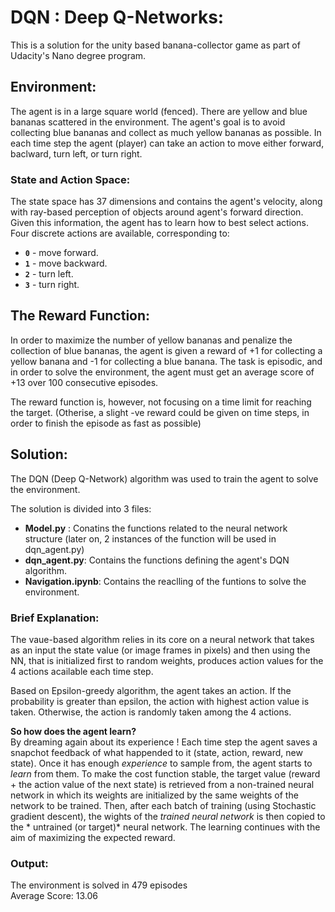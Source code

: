 # DQN : Deep Q-Networks:
This is a solution for the unity based banana-collector game as part of Udacity's Nano degree program.

## Environment:
The agent is in a large square world (fenced). There are yellow and blue bananas scattered in the environment. The agent's goal is to avoid collecting blue bananas and collect as much yellow bananas as possible. In each time step the agent (player) can take an action to move either forward, baclward, turn left, or turn right.
### State and Action Space:
The state space has 37 dimensions and contains the agent's velocity, along with ray-based perception of objects around agent's forward direction. Given this information, the agent has to learn how to best select actions.  Four discrete actions are available, corresponding to:
- **`0`** - move forward.
- **`1`** - move backward.
- **`2`** - turn left.
- **`3`** - turn right.

## The Reward Function:<br/>
In order to maximize the number of yellow bananas and penalize the collection of blue bananas, the agent is given a reward of +1 for collecting a yellow banana and -1 for collecting a blue banana. The task is episodic, and in order to solve the environment, the agent must get an average score of +13 over 100 consecutive episodes. 

The reward function is, however, not focusing on a time limit for reaching the target. 
(Otherise, a slight -ve reward could be given on time steps, in order to finish the episode as fast as possible)

## Solution:
The DQN (Deep Q-Network) algorithm was used to train the agent to solve the environment.

The solution is divided into 3 files:
- **Model.py** : Conatins the functions related to the neural network structure (later on, 2 instances of the function will be used in dqn_agent.py)
- **dqn_agent.py**: Contains the functions defining the agent's DQN algorithm.
- **Navigation.ipynb**: Contains the reaclling of the funtions to solve the environment.

### Brief Explanation:<br/>
The vaue-based algorithm relies in its core on a neural network that takes as an input the state value (or image frames in pixels) and then using the NN, that is initialized first to random weights, produces action values for the 4 actions acailable each time step.

Based on Epsilon-greedy algorithm, the agent takes an action. If the probability is greater than epsilon, the action with highest action value is taken. Otherwise, the action is randomly taken among the 4 actions.

**So how does the agent learn?**<br/>
By dreaming again about its experience ! 
Each time step the agent saves a snapchot feedback of what happended to it (state, action, reward, new state).
Once it has enough *experience* to sample from, the agent starts to *learn* from them. 
To make the cost function stable, the target value (reward + the action value of the next state) is retrieved from a non-trained neural network in which its weights are initialized by the same weights of the network to be trained. 
Then, after each batch of training (using Stochastic gradient descent), the wights of the *trained neural network* is then copied to the * untrained (or target)* neural network. The learning continues with the aim of maximizing the expected reward.

### Output:
The environment is solved in 479 episodes <br/>
Average Score: 13.06 <br/>




